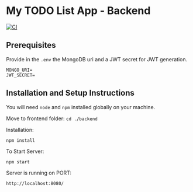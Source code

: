 # My TODO List App - Backend

[![CI](https://github.com/lrasata/todo-list-app/actions/workflows/backend-ci.yml/badge.svg)](https://github.com/lrasata/todo-list-app/actions/workflows/backend-ci.yml)

## Prerequisites
Provide in the `.env` the MongoDB uri and a JWT secret for JWT generation.

```
MONGO_URI=
JWT_SECRET=
```

## Installation and Setup Instructions

You will need `node` and `npm` installed globally on your machine.

Move to frontend folder:
`cd ./backend`

Installation:

`npm install`


To Start Server:

`npm start`

Server is running on PORT:

`http://localhost:8080/`